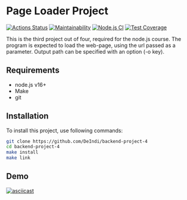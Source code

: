 # Page Loader Project

[![Actions Status](https://github.com/DeIndi/backend-project-4/workflows/hexlet-check/badge.svg)](https://github.com/DeIndi/backend-project-4/actions)
[![Maintainability](https://api.codeclimate.com/v1/badges/53cacc77fa047339926c/maintainability)](https://codeclimate.com/github/DeIndi/backend-project-4/maintainability)
[![Node.js CI](https://github.com/DeIndi/backend-project-lvl2/actions/workflows/node.js.yml/badge.svg)](https://github.com/DeIndi/backend-project-lvl2/actions/workflows/node.js.yml)
[![Test Coverage](https://api.codeclimate.com/v1/badges/53cacc77fa047339926c/test_coverage)](https://codeclimate.com/github/DeIndi/backend-project-4/test_coverage)

This is the third project out of four, required for the node.js course.
The program is expected to load the web-page, using the url passed as a parameter. Output path can be specified with an option (-o key).

## Requirements

 - node.js v16+
 - Make
 - git
 
## Installation
 	
To install this project, use following commands:
```bash
git clone https://github.com/DeIndi/backend-project-4
cd backend-project-4
make install
make link
```
## Demo
[![asciicast](https://asciinema.org/a/wxt5KTKrOupSqkwgcKJJ12kRf.svg)](https://asciinema.org/a/wxt5KTKrOupSqkwgcKJJ12kRf)